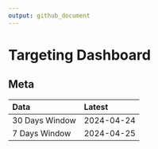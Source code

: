 ```yaml
---
output: github_document
---
```


# Targeting Dashboard



## Meta


|Data           |Latest     |
|:--------------|:----------|
|30 Days Window |2024-04-24 |
|7 Days Window  |2024-04-25 |
